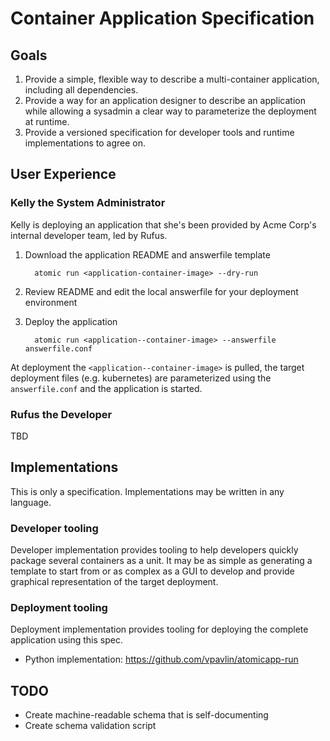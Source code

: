 # Container Application Specification

## Goals

1. Provide a simple, flexible way to describe a multi-container application, including all dependencies.
1. Provide a way for an application designer to describe an application while allowing a sysadmin a clear way to parameterize the deployment at runtime.
1. Provide a versioned specification for developer tools and runtime implementations to agree on.

## User Experience

### Kelly the System Administrator

Kelly is deploying an application that she's been provided by Acme Corp's internal developer team, led by Rufus.

1. Download the application README and answerfile template

         atomic run <application-container-image> --dry-run

2. Review README and edit the local answerfile for your deployment environment
3. Deploy the application

         atomic run <application--container-image> --answerfile answerfile.conf

At deployment the `<application--container-image>` is pulled, the target deployment files (e.g. kubernetes) are parameterized using the `answerfile.conf` and the application is started.

### Rufus the Developer
TBD

## Implementations

This is only a specification. Implementations may be written in any language.

### Developer tooling

Developer implementation provides tooling to help developers quickly package several containers as a unit. It may be as simple as generating a template to start from or as complex as a GUI to develop and provide graphical representation of the target deployment.

### Deployment tooling

Deployment implementation provides tooling for deploying the complete application using this spec.

* Python implementation: https://github.com/vpavlin/atomicapp-run

## TODO

* Create machine-readable schema that is self-documenting
* Create schema validation script

